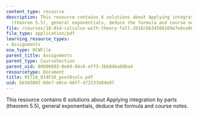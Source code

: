 ```yaml
---
content_type: resource
description: This resource contains 6 solutions about Applying integration by parts
  (theorem 5.5), general exponentials, deduce the formula and course notes.
file: /courses/18-014-calculus-with-theory-fall-2010/bb34580169e7e8ce86ff472133d84e97_MIT18_014F10_pset8sols.pdf
file_type: application/pdf
learning_resource_types:
- Assignments
ocw_type: OCWFile
parent_title: Assignments
parent_type: CourseSection
parent_uid: 09800893-0e69-84c6-eff3-3bb84ba9d6a4
resourcetype: Document
title: MIT18_014F10_pset8sols.pdf
uid: bb345801-69e7-e8ce-86ff-472133d84e97
---
```

This resource contains 6 solutions about Applying integration by parts (theorem 5.5), general exponentials, deduce the formula and course notes.

